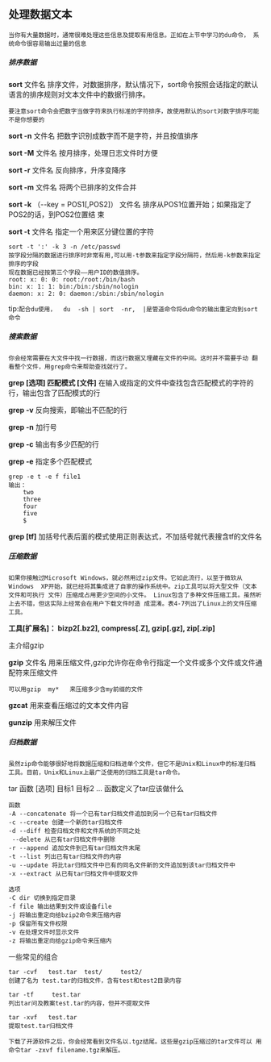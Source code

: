 ## 处理数据文本

`当你有大量数据时，通常很难处理这些信息及提取有用信息。正如在上节中学习的du命令， 系统命令很容易输出过量的信息`

##### **排序数据**

**sort**  文件名   	 排序文件，对数据排序，默认情况下，sort命令按照会话指定的默认语言的排序规则对文本文件中的数据行排序。

`要注意sort命令会把数字当做字符来执行标准的字符排序，故使用默认的sort对数字排序可能不是你想要的`

**sort -n** 文件名		把数字识别成数字而不是字符，并且按值排序

**sort -M** 文件名  	 按月排序，处理日志文件时方便

**sort -r**   文件名		反向排序，升序变降序

**sort -m**  文件名  	将两个已排序的文件合并

**sort -k**   （--key = POS1[,POS2]）   文件名    排序从POS1位置开始；如果指定了POS2的话，到POS2位置结 束

**sort  -t**    文件名     	指定一个用来区分键位置的字符

```shell
sort -t ':' -k 3 -n /etc/passwd 
按字段分隔的数据进行排序时非常有用,可以用-t参数来指定字段分隔符，然后用-k参数来指定排序的字段
现在数据已经按第三个字段——用户ID的数值排序。
root: x: 0: 0: root:/root:/bin/bash 
bin: x: 1: 1: bin:/bin:/sbin/nologin 
daemon: x: 2: 0: daemon:/sbin:/sbin/nologin 
```



tip:`配合du使用，  du  -sh | sort  -nr,  |是管道命令将du命令的输出重定向到sort命令`



##### 搜索数据

`你会经常需要在大文件中找一行数据，而这行数据又埋藏在文件的中间。这时并不需要手动 翻看整个文件，用grep命令来帮助查找就行了。`



**grep  [选项]   匹配模式  [文件]** 			 在输入或指定的文件中查找包含匹配模式的字符的行，输出包含了匹配模式的行



**grep -v**           反向搜索，即输出不匹配的行

**grep -n**  		  加行号

**grep -c**   		  输出有多少匹配的行

**grep -e**			指定多个匹配模式

```shell
grep -e t -e f file1
输出：
	two 
	three 
	four 
	five 
	$ 
```

**grep  [tf]**   		加括号代表后面的模式使用正则表达式，不加括号就代表搜含tf的文件名







##### 压缩数据

`如果你接触过Microsoft Windows，就必然用过zip文件。它如此流行，以至于微软从Windows  XP开始，就已经将其集成进了自家的操作系统中。zip工具可以将大型文件（文本文件和可执行 文件）压缩成占用更少空间的小文件。 Linux包含了多种文件压缩工具。虽然听上去不错，但这实际上经常会在用户下载文件时造 成混淆。表4-7列出了Linux上的文件压缩工具。`

**工具[扩展名]： bizp2[.bz2],		compress[.Z],		gzip[.gz],		zip[.zip]**

主介绍gzip

**gzip**   文件名			用来压缩文件,gzip允许你在命令行指定一个文件或多个文件或文件通配符来压缩文件

```shell
可以用gzip  my*   来压缩多少含my前缀的文件
```

**gzcat** 						用来查看压缩过的文本文件内容

**gunzip**						用来解压文件





##### 归档数据

`虽然zip命令能够很好地将数据压缩和归档进单个文件，但它不是Unix和Linux中的标准归档 工具。目前，Unix和Linux上最广泛使用的归档工具是tar命令。`



tar 函数 [选项]  目标1  目标2  ...    	函数定义了tar应该做什么

```shell
函数
-A --concatenate 将一个已有tar归档文件追加到另一个已有tar归档文件
-c --create 创建一个新的tar归档文件
-d --diff 检查归档文件和文件系统的不同之处
 --delete 从已有tar归档文件中删除
-r --append 追加文件到已有tar归档文件末尾
-t --list 列出已有tar归档文件的内容
-u --update 将比tar归档文件中已有的同名文件新的文件追加到该tar归档文件中
-x --extract 从已有tar归档文件中提取文件

选项
-C dir 切换到指定目录
-f file 输出结果到文件或设备file
-j 将输出重定向给bzip2命令来压缩内容
-p 保留所有文件权限
-v 在处理文件时显示文件
-z 将输出重定向给gzip命令来压缩内

```



一些常见的组合

```shell
tar -cvf   test.tar  test/     test2/
创建了名为 test.tar的归档文件，含有test和test2目录内容

tar -tf     test.tar 
列出tar问及教案test.tar的内容，但并不提取文件

tar -xvf   test.tar
提取test.tar归档文件
```

`下载了开源软件之后，你会经常看到文件名以.tgz结尾。这些是gzip压缩过的tar文件可以 用命令tar -zxvf filename.tgz来解压。`

